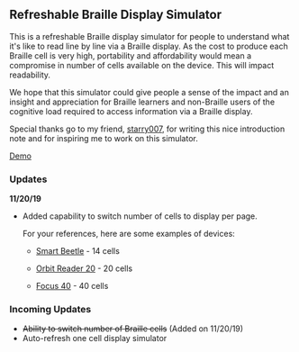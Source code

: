 ## Refreshable Braille Display Simulator

This is a refreshable Braille display simulator for people to understand what it's like to read line by line via a Braille display.  As the cost to produce each Braille cell is very high, portability and affordability would mean a compromise in number of cells available on the device. This will impact readability.

We hope that this simulator could give people a sense of the impact and an insight and appreciation for Braille learners and non-Braille users of the cognitive load required to access information via a Braille display.

Special thanks go to my friend, [starry007](https://fb.me/starry007), for writing this nice introduction note and for inspiring me to work on this simulator.

[Demo](https://swidjaja.github.io/Refreshable-Braille-Display-Simulator)

### Updates
**11/20/19**
- Added capability to switch number of cells to display per page.

  For your references, here are some examples of devices:
    - [Smart Beetle](https://www.hims-inc.com/product/smart-beetle/) - 14 cells
    
    - [Orbit Reader 20](https://www.aph.org/product/orbit-reader-20/) - 20 cells
    
    - [Focus 40](https://www.freedomscientific.com/products/blindness/focus40brailledisplay/) - 40 cells

### Incoming Updates
- ~~Ability to switch number of Braille cells~~ (Added on 11/20/19)
- Auto-refresh one cell display simulator